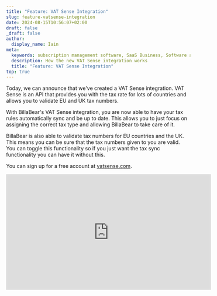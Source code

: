 ```yaml
---
title: "Feature: VAT Sense Integration"
slug: feature-vatsense-integration
date: 2024-08-15T10:56:07+02:00
draft: false
_draft: false
author:
  display_name: Iain
meta:
  keywords: subscription management software, SaaS Business, Software as a Service, BillaBear
  description: How the new VAT Sense integration works
  title: "Feature: VAT Sense Integration"
top: true
---
```

Today, we can announce that we've created a VAT Sense integration. VAT Sense is an API that provides you with the tax rate for lots of countries and allows you to validate EU and UK tax numbers.

With BillaBear's VAT Sense integration, you are now able to have your tax rules automatically sync and be up to date. This allows you to just focus on assigning the correct tax type and allowing BillaBear to take care of it.

BillaBear is also able to validate tax numbers for EU countries and the UK. This means you can be sure that the tax numbers given to you are valid. You can toggle this functionality so if you just want the tax sync functionality you can have it without this.

You can sign up for a free account at [vatsense.com](https://vatsense.com/signup?referral=BILLABEA).

<iframe width="560" height="315" src="https://www.youtube-nocookie.com/embed/l0oefrjUQyk?si=baE6ligxTN4OtMPf" title="YouTube video player" frameborder="0" allow="accelerometer; autoplay; clipboard-write; encrypted-media; gyroscope; picture-in-picture; web-share" referrerpolicy="strict-origin-when-cross-origin" allowfullscreen></iframe>

